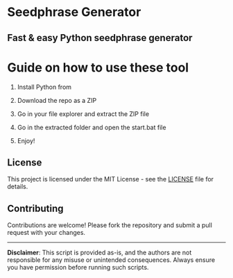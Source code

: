 # Seedphrase Generator 
     
## Fast & easy Python seedphrase generator
 
# Guide on how to use these tool
 
1. Install Python from    
   
2. Download the repo as a ZIP    
  
3. Go in your file explorer and extract the ZIP file   

4. Go in the extracted folder and open the start.bat file  
   
5. Enjoy!  
  
## License  
 
This project is licensed under the MIT License - see the [LICENSE](LICENSE) file for details.
  
## Contributing  
   
Contributions are welcome! Please fork the repository and submit a pull request with your changes.   
 
---  
    
**Disclaimer**: This script is provided as-is, and the authors are not responsible for any misuse or unintended consequences. Always ensure you have permission before running such scripts.  